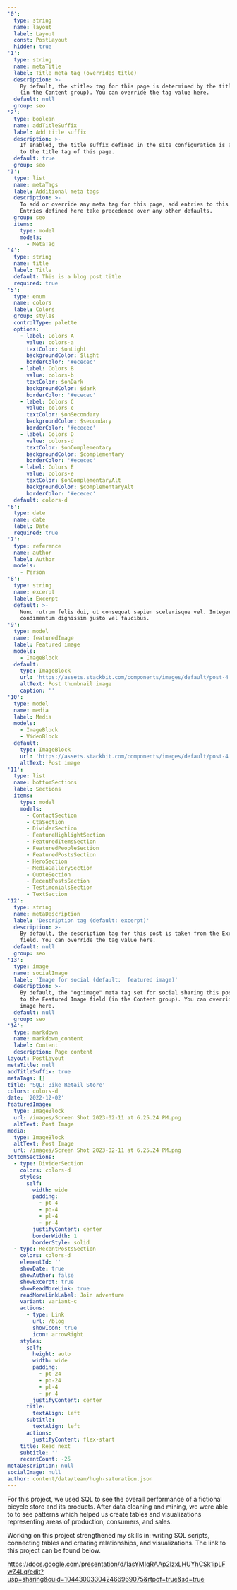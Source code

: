 ```yaml
---
'0':
  type: string
  name: layout
  label: Layout
  const: PostLayout
  hidden: true
'1':
  type: string
  name: metaTitle
  label: Title meta tag (overrides title)
  description: >-
    By default, the <title> tag for this page is determined by the title field
    (in the Content group). You can override the tag value here.
  default: null
  group: seo
'2':
  type: boolean
  name: addTitleSuffix
  label: Add title suffix
  description: >-
    If enabled, the title suffix defined in the site configuration is appended
    to the title tag of this page.
  default: true
  group: seo
'3':
  type: list
  name: metaTags
  label: Additional meta tags
  description: >-
    To add or override any meta tag for this page, add entries to this list.
    Entries defined here take precedence over any other defaults.
  group: seo
  items:
    type: model
    models:
      - MetaTag
'4':
  type: string
  name: title
  label: Title
  default: This is a blog post title
  required: true
'5':
  type: enum
  name: colors
  label: Colors
  group: styles
  controlType: palette
  options:
    - label: Colors A
      value: colors-a
      textColor: $onLight
      backgroundColor: $light
      borderColor: '#ececec'
    - label: Colors B
      value: colors-b
      textColor: $onDark
      backgroundColor: $dark
      borderColor: '#ececec'
    - label: Colors C
      value: colors-c
      textColor: $onSecondary
      backgroundColor: $secondary
      borderColor: '#ececec'
    - label: Colors D
      value: colors-d
      textColor: $onComplementary
      backgroundColor: $complementary
      borderColor: '#ececec'
    - label: Colors E
      value: colors-e
      textColor: $onComplementaryAlt
      backgroundColor: $complementaryAlt
      borderColor: '#ececec'
  default: colors-d
'6':
  type: date
  name: date
  label: Date
  required: true
'7':
  type: reference
  name: author
  label: Author
  models:
    - Person
'8':
  type: string
  name: excerpt
  label: Excerpt
  default: >-
    Nunc rutrum felis dui, ut consequat sapien scelerisque vel. Integer
    condimentum dignissim justo vel faucibus.
'9':
  type: model
  name: featuredImage
  label: Featured image
  models:
    - ImageBlock
  default:
    type: ImageBlock
    url: 'https://assets.stackbit.com/components/images/default/post-4.jpeg'
    altText: Post thumbnail image
    caption: ''
'10':
  type: model
  name: media
  label: Media
  models:
    - ImageBlock
    - VideoBlock
  default:
    type: ImageBlock
    url: 'https://assets.stackbit.com/components/images/default/post-4.jpeg'
    altText: Post image
'11':
  type: list
  name: bottomSections
  label: Sections
  items:
    type: model
    models:
      - ContactSection
      - CtaSection
      - DividerSection
      - FeatureHighlightSection
      - FeaturedItemsSection
      - FeaturedPeopleSection
      - FeaturedPostsSection
      - HeroSection
      - MediaGallerySection
      - QuoteSection
      - RecentPostsSection
      - TestimonialsSection
      - TextSection
'12':
  type: string
  name: metaDescription
  label: 'Description tag (default: excerpt)'
  description: >-
    By default, the description tag for this post is taken from the Excerpt
    field. You can override the tag value here.
  default: null
  group: seo
'13':
  type: image
  name: socialImage
  label: 'Image for social (default:  featured image)'
  description: >-
    By default, the "og:image" meta tag set for social sharing this post points
    to the Featured Image field (in the Content group). You can override that
    image here.
  default: null
  group: seo
'14':
  type: markdown
  name: markdown_content
  label: Content
  description: Page content
layout: PostLayout
metaTitle: null
addTitleSuffix: true
metaTags: []
title: 'SQL: Bike Retail Store'
colors: colors-d
date: '2022-12-02'
featuredImage:
  type: ImageBlock
  url: /images/Screen Shot 2023-02-11 at 6.25.24 PM.png
  altText: Post Image
media:
  type: ImageBlock
  altText: Post Image
  url: /images/Screen Shot 2023-02-11 at 6.25.24 PM.png
bottomSections:
  - type: DividerSection
    colors: colors-d
    styles:
      self:
        width: wide
        padding:
          - pt-4
          - pb-4
          - pl-4
          - pr-4
        justifyContent: center
        borderWidth: 1
        borderStyle: solid
  - type: RecentPostsSection
    colors: colors-d
    elementId: ''
    showDate: true
    showAuthor: false
    showExcerpt: true
    showReadMoreLink: true
    readMoreLinkLabel: Join adventure
    variant: variant-c
    actions:
      - type: Link
        url: /blog
        showIcon: true
        icon: arrowRight
    styles:
      self:
        height: auto
        width: wide
        padding:
          - pt-24
          - pb-24
          - pl-4
          - pr-4
        justifyContent: center
      title:
        textAlign: left
      subtitle:
        textAlign: left
      actions:
        justifyContent: flex-start
    title: Read next
    subtitle: ''
    recentCount: -25
metaDescription: null
socialImage: null
author: content/data/team/hugh-saturation.json
---
```

For this project, we used SQL to see the overall performance of a fictional bicycle store and its products. After data cleaning and mining, we were able to to see patterns which helped us create tables and visualizations representing areas of production, consumers, and sales.

Working on this project strengthened my skills in: writing SQL scripts, connecting tables and creating relationships, and visualizations. The link to this project can be found below.

<https://docs.google.com/presentation/d/1asYMIqRAAp2lzxLHUYhCSk1ipLFwZ4Lq/edit?usp=sharing&ouid=104430033042466969075&rtpof=true&sd=true>

>

